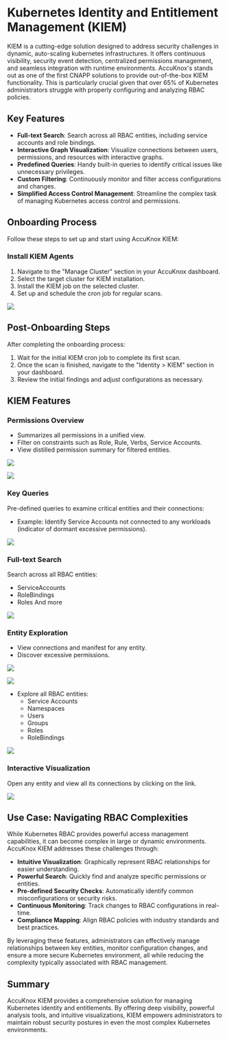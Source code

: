 # Kubernetes Identity and Entitlement Management (KIEM)

KIEM is a cutting-edge solution designed to address security challenges in dynamic, auto-scaling kubernetes infrastructures. It offers continuous visibility, security event detection, centralized permissions management, and seamless integration with runtime environments. AccuKnox's stands out as one of the first CNAPP solutions to provide out-of-the-box KIEM functionality. This is particularly crucial given that over 65% of Kubernetes administrators struggle with properly configuring and analyzing RBAC policies.

## Key Features

- **Full-text Search**: Search across all RBAC entities, including service accounts and role bindings.
- **Interactive Graph Visualization**: Visualize connections between users, permissions, and resources with interactive graphs.
- **Predefined Queries**: Handy built-in queries to identify critical issues like unnecessary privileges.
- **Custom Filtering**: Continuously monitor and filter access configurations and changes.
- **Simplified Access Control Management**: Streamline the complex task of managing Kubernetes access control and permissions.

## Onboarding Process

Follow these steps to set up and start using AccuKnox KIEM:

### Install KIEM Agents

1. Navigate to the "Manage Cluster" section in your AccuKnox dashboard.
2. Select the target cluster for KIEM installation.
3. Install the KIEM job on the selected cluster.
4. Set up and schedule the cron job for regular scans.

![](./images/kiem/kiem-select-cluster.png)

## Post-Onboarding Steps

After completing the onboarding process:

1. Wait for the initial KIEM cron job to complete its first scan.
2. Once the scan is finished, navigate to the "Identity > KIEM" section in your dashboard.
3. Review the initial findings and adjust configurations as necessary.

## KIEM Features

### Permissions Overview

- Summarizes all permissions in a unified view.
- Filter on constraints such as Role, Rule, Verbs, Service Accounts.
- View distilled permission summary for filtered entities.

![](./images/kiem/kiem-filter.png)

![](./images/kiem/kiem-filter-2.png)

### Key Queries

Pre-defined queries to examine critical entities and their connections:

- Example: Identify Service Accounts not connected to any workloads (indicator of dormant excessive permissions).

![](./images/kiem/kiem-query.png)

### Full-text Search

Search across all RBAC entities:

- ServiceAccounts
- RoleBindings
- Roles And more

![](./images/kiem/kiem-full-text-search.png)

### Entity Exploration

- View connections and manifest for any entity.
- Discover excessive permissions.

![](./images/kiem/kiem-excessive-permission.png)

![](./images/kiem/kiem-cluster-role.png)

- Explore all RBAC entities:
  - Service Accounts
  - Namespaces
  - Users
  - Groups
  - Roles
  - RoleBindings

![](./images/kiem/kiem-rbac-entities.png)

### Interactive Visualization

Open any entity and view all its connections by clicking on the link.

![](./images/kiem/kiem-connections.png)

## Use Case: Navigating RBAC Complexities

While Kubernetes RBAC provides powerful access management capabilities, it can become complex in large or dynamic environments. AccuKnox KIEM addresses these challenges through:

- **Intuitive Visualization**: Graphically represent RBAC relationships for easier understanding.
- **Powerful Search**: Quickly find and analyze specific permissions or entities.
- **Pre-defined Security Checks**: Automatically identify common misconfigurations or security risks.
- **Continuous Monitoring**: Track changes to RBAC configurations in real-time.
- **Compliance Mapping**: Align RBAC policies with industry standards and best practices.

By leveraging these features, administrators can effectively manage relationships between key entities, monitor configuration changes, and ensure a more secure Kubernetes environment, all while reducing the complexity typically associated with RBAC management.

## Summary

AccuKnox KIEM provides a comprehensive solution for managing Kubernetes identity and entitlements. By offering deep visibility, powerful analysis tools, and intuitive visualizations, KIEM empowers administrators to maintain robust security postures in even the most complex Kubernetes environments.

